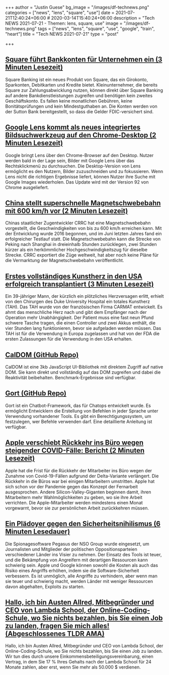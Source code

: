 +++
author = "Justin Guese"
bg_image = "/images/df-technews.png"
categories = ["news", "lens", "square", "use"]
date = 2021-07-21T12:40:24+06:00 # 2020-03-14T15:40:24+06:00
description = "Tech NEWS 2021-07-21 - Themen: lens, square, use"
image = "/images/df-technews.png"
tags = ["news", "lens", "square", "use", "google", "train", "heart"]
title = "Tech NEWS 2021-07-21"
type = "post"

+++

## [Square führt Bankkonten für Unternehmen ein (3 Minuten Lesezeit)](https://techcrunch.com/2021/07/20/square-launches-business-bank-accounts/)

 Square Banking ist ein neues Produkt von Square, das ein Girokonto, Sparkonten, Debitkarten und Kredite bietet. Kleinunternehmer, die bereits Square zur Zahlungsabwicklung nutzen, können direkt über Square Banking auf andere Bankdienstleistungen zugreifen und benötigen kein zweites Geschäftskonto. Es fallen keine monatlichen Gebühren, keine Bonitätsprüfungen und kein Mindestguthaben an. Die Konten werden von der Sutton Bank bereitgestellt, so dass die Gelder FDIC-versichert sind.

## [Google Lens kommt als neues integriertes Bildsuchwerkzeug auf den Chrome-Desktop (2 Minuten Lesezeit)](https://9to5google.com/2021/07/20/google-lens-desktop-chrome/)

 Google bringt Lens über den Chrome-Browser auf den Desktop. Nutzer werden bald in der Lage sein, Bilder mit Google Lens über das Rechtsklickmenü zu durchsuchen. Die Desktop-Version von Lens ermöglicht es den Nutzern, Bilder zuzuschneiden und zu fokussieren. Wenn Lens nicht die richtigen Ergebnisse liefert, können Nutzer ihre Suche mit Google Images wiederholen. Das Update wird mit der Version 92 von Chrome ausgeliefert.

## [China stellt superschnelle Magnetschwebebahn mit 600 km/h vor (2 Minuten Lesezeit)](https://asia.nikkei.com/Business/Transportation/China-unveils-600-kph-superfast-maglev-train)

 Chinas staatlicher Zugentwickler CRRC hat eine Magnetschwebebahn vorgestellt, die Geschwindigkeiten von bis zu 600 km/h erreichen kann. Mit der Entwicklung wurde 2016 begonnen, und im Juni letzten Jahres fand ein erfolgreicher Testlauf statt. Die Magnetschwebebahn kann die Strecke von Peking nach Shanghai in dreieinhalb Stunden zurücklegen, zwei Stunden kürzer als ein herkömmlicher Hochgeschwindigkeitszug für dieselbe Strecke. CRRC exportiert die Züge weltweit, hat aber noch keine Pläne für die Vermarktung der Magnetschwebebahn veröffentlicht.

## [Erstes vollständiges Kunstherz in den USA erfolgreich transplantiert (3 Minuten Lesezeit)](https://interestingengineering.com/first-total-artificial-heart-successfully-transplanted-in-the-us)

 Ein 39-jähriger Mann, der kürzlich ein plötzliches Herzversagen erlitt, erhielt von den Chirurgen des Duke University Hospital ein totales Kunstherz (TAH). Das TAH wurde von der französischen Firma CARMAT entwickelt. Es ahmt das menschliche Herz nach und gibt dem Empfänger nach der Operation mehr Unabhängigkeit. Der Patient muss eine fast neun Pfund schwere Tasche tragen, die einen Controller und zwei Akkus enthält, die vier Stunden lang funktionieren, bevor sie aufgeladen werden müssen. Das TAH ist für die Verwendung in Europa zugelassen und hat von der FDA die ersten Zulassungen für die Verwendung in den USA erhalten.

## [CalDOM (GitHub Repo)](https://github.com/dumijay/CalDom)

 CalDOM ist eine 3kb JavaScript UI-Bibliothek mit direktem Zugriff auf native DOM. Sie kann direkt und vollständig auf das DOM zugreifen und dabei die Reaktivität beibehalten. Benchmark-Ergebnisse sind verfügbar.

## [Gort (GitHub Repo)](https://github.com/getgort/gort)

 Gort ist ein Chatbot-Framework, das für Chatops entwickelt wurde. Es ermöglicht Entwicklern die Erstellung von Befehlen in jeder Sprache unter Verwendung vorhandener Tools. Es gibt ein Berechtigungssystem, um festzulegen, wer Befehle verwenden darf. Eine detaillierte Anleitung ist verfügbar.

## [Apple verschiebt Rückkehr ins Büro wegen steigender COVID-Fälle: Bericht (2 Minuten Lesezeit)](https://www.theverge.com/2021/7/20/22584761/apple-return-to-office-delayed-covid-delta-variant)

 Apple hat die Frist für die Rückkehr der Mitarbeiter ins Büro wegen der Zunahme von Covid-19-Fällen aufgrund der Delta-Variante verlängert. Die Rückkehr in die Büros war bei einigen Mitarbeitern umstritten. Apple hat sich schon vor der Pandemie gegen das Konzept der Fernarbeit ausgesprochen. Andere Silicon-Valley-Giganten beginnen damit, ihren Mitarbeitern mehr Wahlmöglichkeiten zu geben, wo sie ihre Arbeit verrichten. Die Apple-Mitarbeiter werden mindestens einen Monat vorgewarnt, bevor sie zur persönlichen Arbeit zurückkehren müssen.

## [Ein Plädoyer gegen den Sicherheitsnihilismus (6 Minuten Lesedauer)](https://blog.cryptographyengineering.com/2021/07/20/a-case-against-security-nihilism/)

 Die Spionagesoftware Pegasus der NSO Group wurde eingesetzt, um Journalisten und Mitglieder der politischen Oppositionsparteien verschiedener Länder ins Visier zu nehmen. Der Einsatz des Tools ist teuer, und die Bekämpfung von Angreifern mit derartigen Ressourcen kann schwierig sein. Apple und Google können sowohl die Kosten als auch das Risiko eines Angriffs erhöhen, indem sie die Software-Sicherheit verbessern. Es ist unmöglich, alle Angriffe zu verhindern, aber wenn man sie teuer und schwierig macht, werden Länder mit weniger Ressourcen davon abgehalten, Exploits zu starten.

## [Hallo, ich bin Austen Allred, Mitbegründer und CEO von Lambda School, der Online-Coding-Schule, wo Sie nichts bezahlen, bis Sie einen Job zu landen, fragen Sie mich alles! (Abgeschlossenes TLDR AMA)](https://tldr.tech/ama/austen-allred/1/0100017ac8894e09-9203fcf5-ebf3-48d9-92e6-e644ac517c2a-000000/bIjo2RUv2GaHMiDQRZPw7pk8bFG6Cdj6a6d3vd8VWtU=206)

 Hallo, ich bin Austen Allred, Mitbegründer und CEO von Lambda School, der Online-Coding-Schule, wo Sie nichts bezahlen, bis Sie einen Job zu landen. Wir tun dies durch unsere Einkommensbeteiligungsvereinbarung, einen Vertrag, in dem Sie 17 % Ihres Gehalts nach der Lambda School für 24 Monate zahlen, aber erst, wenn Sie mehr als 50.000 $ verdienen.

